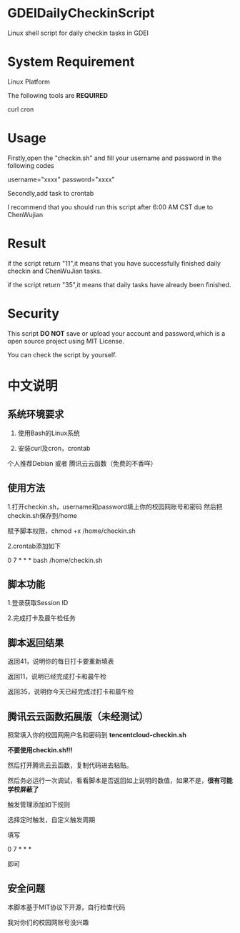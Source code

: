 # GDEIDailyCheckinScript
Linux shell script for daily checkin tasks in GDEI



# System Requirement

Linux Platform

The following tools are **REQUIRED**

curl
cron

# Usage

Firstly,open the "checkin.sh" and fill your username and password in the following codes

username="xxxx"
password="xxxx"


Secondly,add task to crontab

I recommend that you should run this script after 6:00 AM CST due to ChenWujian


# Result

if the script return "11",it means that you have successfully finished daily checkin and ChenWuJian tasks.

if the script return "35",it means that daily tasks have already been finished.

# Security

This script **DO NOT** save or upload your account and password,which is a open source project using MIT License.

You can check the script by yourself.

# 中文说明

## 系统环境要求

1. 使用Bash的Linux系统

2. 安装curl及cron，crontab



个人推荐Debian
或者
腾讯云云函数（免费的不香咩）


## 使用方法

1.打开checkin.sh，username和password填上你的校园网账号和密码
然后把checkin.sh保存到/home

赋予脚本权限，chmod +x /home/checkin.sh

2.crontab添加如下


0 7 * * * bash /home/checkin.sh



## 脚本功能
1.登录获取Session ID

2.完成打卡及晨午检任务



## 脚本返回结果

返回41，说明你的每日打卡要重新填表

返回11，说明已经完成打卡和晨午检

返回35，说明你今天已经完成过打卡和晨午检


## 腾讯云云函数拓展版（未经测试）

照常填入你的校园网用户名和密码到 **tencentcloud-checkin.sh**

**不要使用checkin.sh!!!** 

然后打开腾讯云云函数，复制代码进去粘贴。

然后务必运行一次调试，看看脚本是否返回如上说明的数值，如果不是，**很有可能学校屏蔽了**

触发管理添加如下规则

选择定时触发，自定义触发周期

填写

0 7 * * *

即可

## 安全问题

本脚本基于MIT协议下开源，自行检查代码

我对你们的校园网账号没兴趣
